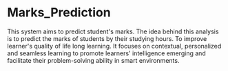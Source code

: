 # Marks_Prediction

This system aims to predict student's marks. The idea behind this analysis is to predict the marks of students by their studying hours.
To improve learner's quality of life long learning. It focuses on contextual, personalized and seamless learning to promote learners' intelligence emerging and facilitate their problem-solving ability in smart environments.
